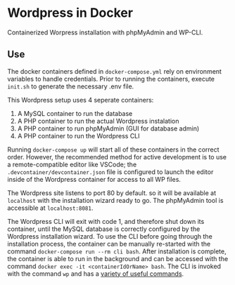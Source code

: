 # Wordpress in Docker

Containerized Worpress installation with phpMyAdmin and WP-CLI.

## Use

The docker containers defined in `docker-compose.yml` rely on environment variables to handle credentials. Prior to running the containers, execute `init.sh` to generate the necessary .env file.

This Wordpress setup uses 4 seperate containers:
1. A MySQL container to run the database
2. A PHP container to run the actual Wordpress instalation
3. A PHP container to run phpMyAdmin (GUI for database admin)
4. A PHP container to run the Wordpress CLI

Running `docker-compose up` will start all of these containers in the correct order. However, the recommended method for active development is to use a remote-compatible editor like VSCode; the `.devcontainer/devcontainer.json` file is configured to launch the editor inside of the Wordpress container for access to all WP files.

The Wordpress site listens to port 80 by default. so it will be available at `localhost` with the installation wizard ready to go. The phpMyAdmin tool is accessible at `localhost:8081`. 

The Wordpress CLI will exit with code 1, and therefore shut down its container, until the MySQL database is correctly configured by the Wordpress installation wizard. To use the CLI before going through the installation process, the container can be manually re-started with the command `docker-compose run --rm cli bash`. After installation is complete, the container is able to run in the background and can be accessed with the command `docker exec -it <containerIdOrName> bash`. The CLI is invoked with the command `wp` and has a [variety of useful commands](https://developer.wordpress.org/cli/commands/).



